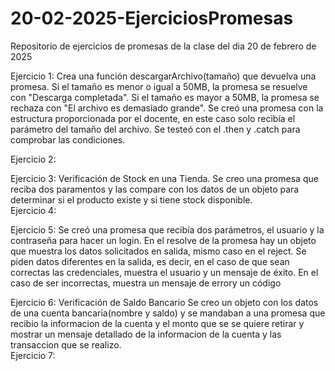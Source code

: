 # 20-02-2025-EjerciciosPromesas
Repositorio de ejercicios de promesas de la clase del dia 20 de febrero de 2025


Ejercicio 1:
    Crea una función descargarArchivo(tamaño) que devuelva una promesa. Si el tamaño es menor o igual a 50MB, la promesa se resuelve con "Descarga completada". Si el tamaño es mayor a 50MB, la promesa se rechaza        con "El archivo es demasiado grande".
    Se creó una promesa con la estructura proporcionada por el docente, en este caso solo recibía el parámetro del tamaño del archivo. Se testeó con el .then y .catch para comprobar las condiciones.

Ejercicio 2:

Ejercicio 3:
    Verificación de Stock en una Tienda.
    Se creo una promesa que reciba dos paramentos y las compare con los datos de un objeto para determinar si el producto existe y si tiene stock disponible.                       
Ejercicio 4:

Ejercicio 5:
    Se creó una promesa que recibía dos parámetros, el usuario y la contraseña para hacer un login. En el resolve de la promesa hay un objeto que muestra los datos solicitados en salida, mismo caso en el reject.
    Se piden datos diferentes en la salida, es decir, en el caso de que sean correctas las credenciales, muestra el usuario y un mensaje de éxito. En el caso de ser incorrectas, muestra un mensaje de errory un código

Ejercicio 6:
    Verificación de Saldo Bancario
        Se creo un objeto con los datos de una cuenta bancaria(nombre y saldo) y se mandaban a una promesa que recibio la informacion de la cuenta y el monto que se se quiere retirar y mostrar un mensaje detallado de la informacion de la cuenta y las transaccion que se realizo.                     
Ejercicio 7:
